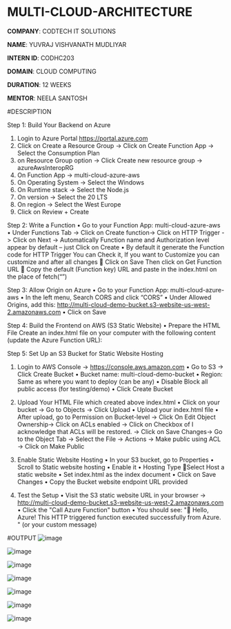 # MULTI-CLOUD-ARCHITECTURE

**COMPANY**: CODTECH IT SOLUTIONS

**NAME**: YUVRAJ VISHVANATH MUDLIYAR

**INTERN ID**: CODHC203

**DOMAIN**: CLOUD COMPUTING

**DURATION**: 12 WEEKS

**MENTOR**: NEELA SANTOSH

#DESCRIPTION

Step 1: Build Your Backend on Azure
1.	Login to Azure Portal
https://portal.azure.com
2.	Click on Create a Resource Group -> Click on Create  Function App -> Select the Consumption Plan
3.	on Resource Group option -> Click Create new resource group -> azureAwsInteropRG
4.	On Function App ->  multi-cloud-azure-aws
5.	On Operating System -> Select the Windows
6.	On Runtime stack -> Select the Node.js
7.	On version -> Select the 20 LTS
8.	On region -> Select the West Europe
9.	Click on Review + Create

    
Step 2: Write a Function 
•	Go to your Function App: multi-cloud-azure-aws
•	Under Functions Tab -> Click on Create function-> Click on HTTP Trigger -> Click on Next -> Automatically Function name and Authorization level appear by default – just Click on Create
•	By default it generate the Function code for HTTP Trigger
You can Check it, If you want to Customize you can customize and after all changes  Click on Save 
Then click on Get Function URL  Copy the default (Function key) URL and paste in the index.html on the place of fetch(“”)


Step 3: Allow Origin on Azure 
•	Go to your Function App: multi-cloud-azure-aws
•	In the left menu, Search CORS and click “CORS”
•	Under Allowed Origins, add this: http://multi-cloud-demo-bucket.s3-website-us-west-2.amazonaws.com 
•	Click on Save


Step 4: Build the Frontend on AWS (S3 Static Website)
•	Prepare the HTML File
Create an index.html file on your computer with the following content (update the Azure Function URL):
<!--
<!DOCTYPE html>
<html>
<head>
  <title>Multi-Cloud Interoperability Demo</title>
</head>
<body>
  <h2>Frontend (AWS S3) → Backend (Azure Function)</h2>
  <button onclick="callAzure()">Call Azure Function</button>
  <p id="response">Response will appear here...</p>
  <script>
    function callAzure() {
      fetch("https://multi-cloud-azure-aws.azurewebsites.net/api/HttpTrigger1?code=xtOf61mKzZVBhtPamHaLeJ4Erm1nrV5e2t3GET1ot7JTAzFuHzML-w==")
        .then(response => response.text())
        .then(data => {
          document.getElementById("response").innerText = data;
        })
        .catch(error => {
          document.getElementById("response").innerText = "Error: " + error;
        });
    }
  </script>
</body>
</html> 
-->

Step 5: Set Up an S3 Bucket for Static Website Hosting
1.	Login to AWS Console → https://console.aws.amazon.com
•	Go to S3 → Click Create Bucket
•	Bucket name: multi-cloud-demo-bucket
•	Region: Same as where you want to deploy (can be any)
•	Disable Block all public access (for testing/demo)
•	Click Create Bucket

2.	Upload Your HTML File which created above index.html
•	Click on your bucket → Go to Objects → Click Upload
•	Upload your index.html file
•	After upload, go to Permission on Bucket-level -> Click On Edit Object Ownership-> Click on ACLs enabled -> Click on Checkbox of I acknowledge that ACLs will be restored. -> Click on Save Changes→ Go to the Object Tab -> Select the File -> Actions → Make public using ACL -> Click on Make Public

3.	Enable Static Website Hosting
•	In your S3 bucket, go to Properties
•	Scroll to Static website hosting
•	Enable it
•	Hosting Type Select Host a static website
•	Set index.html as the index document
•	Click on Save Changes
•	Copy the Bucket website endpoint URL provided

4.	Test the Setup
•	Visit the S3 static website URL in your browser -> http://multi-cloud-demo-bucket.s3-website-us-west-2.amazonaws.com
•	Click the "Call Azure Function" button
•	You should see: "👋 Hello, Azure! This HTTP triggered function executed successfully from Azure. " (or your custom message)





#OUTPUT
![image](https://github.com/user-attachments/assets/bc057fb2-d488-411b-878b-c1dbc926f937)


![image](https://github.com/user-attachments/assets/760bd820-248d-4e34-9848-20653c96cdec)


![image](https://github.com/user-attachments/assets/c2607472-d752-402b-9000-c8bf9eab096a)


![image](https://github.com/user-attachments/assets/017cac6a-4ff7-484b-9e47-7e76bbbb6236)


![image](https://github.com/user-attachments/assets/e56ff46b-bfe7-4286-802c-04aad1c57840)


![image](https://github.com/user-attachments/assets/1e7b2c0b-294c-4e20-a7e2-778fe89f5f78)


![image](https://github.com/user-attachments/assets/007175e9-d9e1-4299-8778-d80ac06db4f4)


